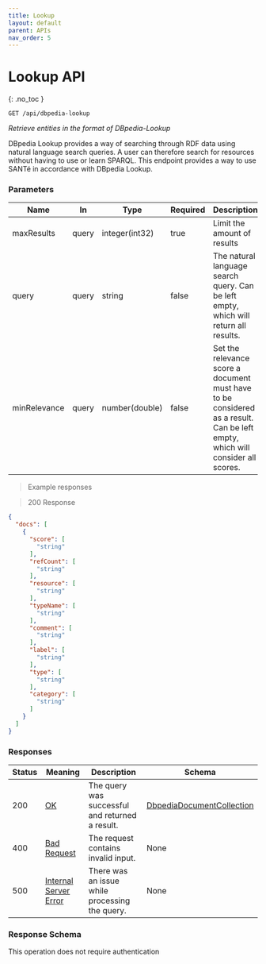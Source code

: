 ```yaml
---
title: Lookup
layout: default
parent: APIs
nav_order: 5
---
```


# Lookup API
{: .no_toc }


`GET /api/dbpedia-lookup`

*Retrieve entities in the format of DBpedia-Lookup*

DBpedia Lookup provides a way of searching through RDF data using natural language search queries. A user can therefore search for resources without having to use or learn SPARQL. This endpoint provides a way to use SANTé in accordance with DBpedia Lookup.

<h3 id="lookupdbpedia-parameters">Parameters</h3>

|Name|In|Type|Required|Description|
|---|---|---|---|---|
|maxResults|query|integer(int32)|true|Limit the amount of results|
|query|query|string|false|The natural language search query. Can be left empty, which will return all results.|
|minRelevance|query|number(double)|false|Set the relevance score a document must have to be considered as a result. Can be left empty, which will consider all scores.|

> Example responses

> 200 Response

```json
{
  "docs": [
    {
      "score": [
        "string"
      ],
      "refCount": [
        "string"
      ],
      "resource": [
        "string"
      ],
      "typeName": [
        "string"
      ],
      "comment": [
        "string"
      ],
      "label": [
        "string"
      ],
      "type": [
        "string"
      ],
      "category": [
        "string"
      ]
    }
  ]
}
```

<h3 id="lookupdbpedia-responses">Responses</h3>

|Status|Meaning|Description|Schema|
|---|---|---|---|
|200|[OK](https://tools.ietf.org/html/rfc7231#section-6.3.1)|The query was successful and returned a result.|[DbpediaDocumentCollection](#schemadbpediadocumentcollection)|
|400|[Bad Request](https://tools.ietf.org/html/rfc7231#section-6.5.1)|The request contains invalid input.|None|
|500|[Internal Server Error](https://tools.ietf.org/html/rfc7231#section-6.6.1)|There was an issue while processing the query.|None|

<h3 id="lookupdbpedia-responseschema">Response Schema</h3>

<aside class="success">
This operation does not require authentication
</aside>